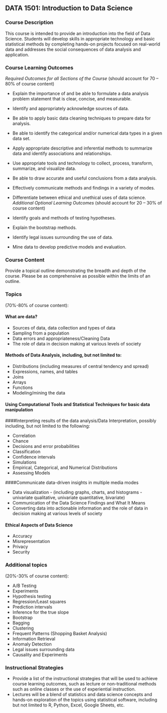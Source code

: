 ## DATA 1501: Introduction to Data Science
### Course Description
This course is intended to provide an introduction into the field of Data Science. Students will develop skills in appropriate technology and basic statistical methods by completing hands-on projects focused on real-world data and addresses the social consequences of data analysis and application.

### Course Learning Outcomes
*Required Outcomes for all Sections of the Course*
(should account for 70 – 80% of course content)
* Explain the importance of and be able to formulate a data analysis problem statement that is clear, concise, and measurable.
* Identify and appropriately acknowledge sources of data.
* Be able to apply basic data cleaning techniques to prepare data for analysis.
* Be able to identify the categorical and/or numerical data types in a given data set.
* Apply appropriate descriptive and inferential methods to summarize data and identify associations and relationships. 
* Use appropriate tools and technology to collect, process, transform, summarize, and visualize data.
* Be able to draw accurate and useful conclusions from a data analysis. 
* Effectively communicate methods and findings in a variety of modes.
* Differentiate between ethical and unethical uses of data science.
*Additional Optional Learning Outcomes*
(should account for 20 – 30% of course content)

* Identify goals and methods of testing hypotheses.
* Explain the bootstrap methods.
* Identify legal issues surrounding the use of data.
* Mine data to develop predictive models and evaluation.
### Course Content
Provide a topical outline demonstrating the breadth and depth of the course. Please be as comprehensive as possible within the limits of an outline.

### Topics
(70%-80% of course content):

#### What are data?
* Sources of data, data collection and types of data
* Sampling from a population
* Data errors and appropriateness/Cleaning Data
* The role of data in decision making at various levels of society

#### Methods of Data Analysis, including, but not limited to:
* Distributions (including measures of central tendency and spread)
* Expressions, names, and tables
* Joins
* Arrays
* Functions
* Modeling/mining the data
 
#### Using Computational Tools and Statistical Techniques for basic data manipulation

####Interpreting results of the data analysis/Data Interpretation, possibly including, but not limited to the following:
* Correlation
* Chance
* Decisions and error probabilities
* Classification
* Confidence intervals
* Simulations
* Empirical, Categorical, and Numerical Distributions
* Assessing Models

####Communicate data-driven insights in multiple media modes
* Data visualization - (including graphs, charts, and histograms - univariate qualitative, univariate quantitative, bivariate)
* Communication of the Data Science Findings and What It Means
* Converting data into actionable information and the role of data in decision making at various levels of society

#### Ethical Aspects of Data Science
* Accuracy
* Misrepresentation
* Privacy
* Security

### Additional topics
(20%-30% of course content):

* A/B Testing
* Experiments
* Hypothesis testing
* Regression/Least squares
* Prediction intervals
* Inference for the true slope
* Bootstrap
* Bagging
* Clustering
* Frequent Patterns (Shopping Basket Analysis)
* Information Retrieval
* Anomaly Detection
* Legal issues surrounding data
* Causality and Experiments

### Instructional Strategies
* Provide a list of the instructional strategies that will be used to achieve course learning outcomes, such as lecture or non-traditional methods such as online classes or the use of experiential instruction.
* Lectures will be a blend of statistics and data science concepts and hands-on exploration of the topics using statistical software, including but not limited to R, Python, Excel, Google Sheets, etc.